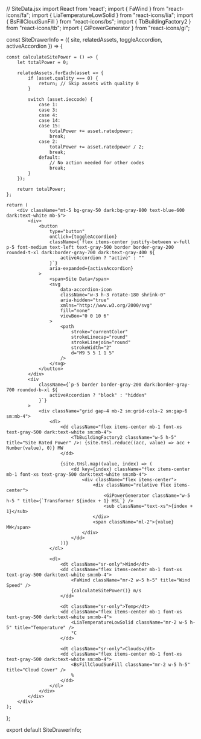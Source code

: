 // SiteData.jsx
import React from 'react';
import { FaWind } from "react-icons/fa";
import { LiaTemperatureLowSolid } from "react-icons/lia";
import { BsFillCloudSunFill } from "react-icons/bs";
import { TbBuildingFactory2 } from "react-icons/tb";
import { GiPowerGenerator } from "react-icons/gi";

const SiteDrawerInfo = ({ site, relatedAssets, toggleAccordion, activeAccordion }) => {

    const calculateSitePower = () => {
        let totalPower = 0;

        relatedAssets.forEach(asset => {
            if (asset.quality === 0) {
                return; // Skip assets with quality 0
            }

            switch (asset.ieccode) {
                case 1:
                case 3:
                case 4:
                case 14:
                case 15:
                    totalPower += asset.ratedpower;
                    break;
                case 2:
                    totalPower += asset.ratedpower / 2;
                    break;
                default:
                    // No action needed for other codes
                    break;
            }
        });

        return totalPower;
    };

    return (
        <div className="mt-5 bg-gray-50 dark:bg-gray-800 text-blue-600 dark:text-white mb-5">
            <div>
                <button
                    type="button"
                    onClick={toggleAccordion}
                    className={`flex items-center justify-between w-full p-5 font-medium text-left text-gray-500 border border-gray-200 rounded-t-xl dark:border-gray-700 dark:text-gray-400 ${
                        activeAccordion ? "active" : ""
                    }`}
                    aria-expanded={activeAccordion}
                >
                    <span>Site Data</span>
                    <svg
                        data-accordion-icon
                        className="w-3 h-3 rotate-180 shrink-0"
                        aria-hidden="true"
                        xmlns="http://www.w3.org/2000/svg"
                        fill="none"
                        viewBox="0 0 10 6"
                    >
                        <path
                            stroke="currentColor"
                            strokeLinecap="round"
                            strokeLinejoin="round"
                            strokeWidth="2"
                            d="M9 5 5 1 1 5"
                        />
                    </svg>
                </button>
            </div>
            <div
                className={`p-5 border border-gray-200 dark:border-gray-700 rounded-b-xl ${
                    activeAccordion ? "block" : "hidden"
                }`}
            >
                <div className="grid gap-4 mb-2 sm:grid-cols-2 sm:gap-6 sm:mb-4">
                    <dl>
                        <dd className="flex items-center mb-1 font-xs text-gray-500 dark:text-white sm:mb-4">
                            <TbBuildingFactory2 className="w-5 h-5" title="Site Rated Power" />: {site.tHsl.reduce((acc, value) => acc + Number(value), 0)} MW
                        </dd>

                        {site.tHsl.map((value, index) => (
                            <dd key={index} className="flex items-center mb-1 font-xs text-gray-500 dark:text-white sm:mb-4">
                                <div className="flex items-center">
                                    <div className="relative flex items-center">
                                        <GiPowerGenerator className="w-5 h-5 " title={`Transformer ${index + 1} HSL`} />
                                        <sub className="text-xs">{index + 1}</sub>
                                    </div>
                                    <span className="ml-2">{value} MW</span>
                                </div>
                            </dd>
                        ))}
                    </dl>

                    <dl>
                        <dt className="sr-only">Wind</dt>
                        <dd className="flex items-center mb-1 font-xs text-gray-500 dark:text-white sm:mb-4">
                            <FaWind className="mr-2 w-5 h-5" title="Wind Speed" />
                            {calculateSitePower()} m/s
                        </dd>

                        <dt className="sr-only">Temp</dt>
                        <dd className="flex items-center mb-1 font-xs text-gray-500 dark:text-white sm:mb-4">
                            <LiaTemperatureLowSolid className="mr-2 w-5 h-5" title="Temperature" />
                            °C
                        </dd>

                        <dt className="sr-only">Clouds</dt>
                        <dd className="flex items-center mb-1 font-xs text-gray-500 dark:text-white sm:mb-4">
                            <BsFillCloudSunFill className="mr-2 w-5 h-5" title="Cloud Cover" />
                            %
                        </dd>
                    </dl>
                </div>
            </div>
        </div>
    );
};

export default SiteDrawerInfo;

